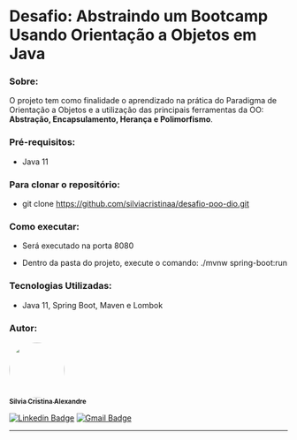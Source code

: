 <h1>Desafio: Abstraindo um Bootcamp Usando Orientação a Objetos em Java</h1>

<h3>Sobre:</h3>

<p>O projeto tem como finalidade o aprendizado na prática do Paradigma de Orientação 
a Objetos e a utilização das principais ferramentas da OO: <b> Abstração, Encapsulamento, 
Herança e Polimorfismo</b>.</p>

<h3>Pré-requisitos:</h3>

- Java 11

<h3>Para clonar o repositório:</h3> 

- git clone https://github.com/silviacristinaa/desafio-poo-dio.git

<h3>Como executar:</h3>

- Será executado na porta 8080

- Dentro da pasta do projeto, execute o comando: 
./mvnw spring-boot:run

<h3>Tecnologias Utilizadas:</h3>

 - Java 11, Spring Boot, Maven e Lombok

<h3>Autor:</h3>

<a href="https://www.linkedin.com/in/silvia-cristina-alexandre">
 <img style="border-radius: 50%;" src="https://avatars.githubusercontent.com/u/114493777?v=4" width="100px;" alt=""/>
 <br />
 <sub><b>Silvia Cristina Alexandre</b></sub></a>

[![Linkedin Badge](https://img.shields.io/badge/-Silvia-blue?style=flat-square&logo=Linkedin&logoColor=white&link=https://www.linkedin.com/in/silvia-cristina-alexandre)](https://www.linkedin.com/in/silvia-cristina-alexandre)
[![Gmail Badge](https://img.shields.io/badge/-silviacristinaalexandre1@gmail.com-c14438?style=flat-square&logo=Gmail&logoColor=white&link=mailto:silviacristinaalexandre1@gmail.com)](mailto:silviacristinaalexandre1@gmail.com)
<hr>
